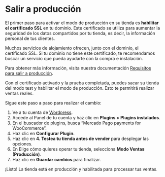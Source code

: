 # Salir a producción

El primer paso para activar el modo de producción en su tienda es **habilitar el certificado SSL** en tu dominio. Este certificado se utiliza para aumentar la seguridad de los datos compartidos por tu tienda, es decir, la información personal de tus clientes.

Muchos servicios de alojamiento ofrecen, junto con el dominio, el certificado SSL. Si tu dominio no tiene este certificado, te recomendamos buscar un servicio que pueda ayudarte con la compra e instalación.

Para obtener más información, visita nuestra documentación [Requisitos para salir a producción](/developers/es/docs/woocommerce/aditional-content/goto-production).

Con el certificado activado y la prueba completada, puedes sacar su tienda del modo test y habilitar el modo de producción. Esto te permitirá realizar ventas reales.

Sigue este paso a paso para realizar el cambio:

1. Ve a tu cuenta de [Wordpress](https://wordpress.com/).
2. Accede al Panel de tu cuenta y haz clic en **Plugins > Plugins instalados**.
3. En el buscador de plugins, busca “Mercado Pago payments for WooCommerce”.
4. Haz clic en **Configurar Plugin**.
5. Haz clic en **4. Testea tu tienda antes de vender** para desplegar las opciones.
6. En Elige cómo quieres operar tu tienda, selecciona **Modo Ventas (Producción)**.
7. Haz clic en **Guardar cambios** para finalizar.

¡Listo! La tienda está en producción y habilitada para processar tus ventas.
